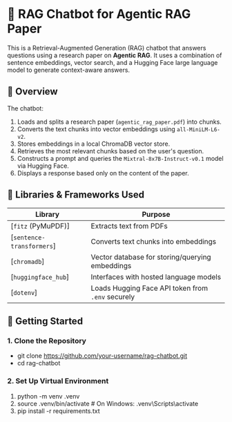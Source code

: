 # 🧠 RAG Chatbot for Agentic RAG Paper

This is a Retrieval-Augmented Generation (RAG) chatbot that answers questions using a research paper on **Agentic RAG**. It uses a combination of sentence embeddings, vector search, and a Hugging Face large language model to generate context-aware answers.

## 📄 Overview

The chatbot:
1. Loads and splits a research paper (`agentic_rag_paper.pdf`) into chunks.
2. Converts the text chunks into vector embeddings using `all-MiniLM-L6-v2`.
3. Stores embeddings in a local ChromaDB vector store.
4. Retrieves the most relevant chunks based on the user's question.
5. Constructs a prompt and queries the `Mixtral-8x7B-Instruct-v0.1` model via Hugging Face.
6. Displays a response based only on the content of the paper.

## 🧰 Libraries & Frameworks Used

| Library             | Purpose |
|---------------------|---------|
| [`fitz` (PyMuPDF)]  | Extracts text from PDFs |
| [`sentence-transformers`] | Converts text chunks into embeddings |
| [`chromadb`]        | Vector database for storing/querying embeddings |
| [`huggingface_hub`] | Interfaces with hosted language models |
| [`dotenv`]          | Loads Hugging Face API token from `.env` securely |


## 🚀 Getting Started

### 1. Clone the Repository

- git clone https://github.com/your-username/rag-chatbot.git
- cd rag-chatbot


### 2. Set Up Virtual Environment

1. python -m venv .venv
2. source .venv/bin/activate  # On Windows: .venv\Scripts\activate
3. pip install -r requirements.txt
